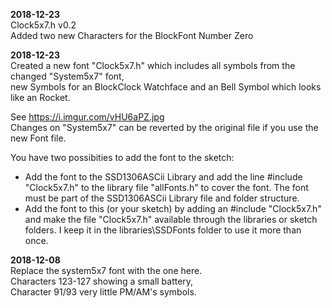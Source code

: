 **2018-12-23**  
Clock5x7.h v0.2  
Added two new Characters for the BlockFont Number Zero  
  
**2018-12-23**  
Created a new font "Clock5x7.h" which includes all symbols from the changed "System5x7" font,  
new Symbols for an BlockClock Watchface and an Bell Symbol which looks like an Rocket.  

See https://i.imgur.com/vHU6aPZ.jpg  
Changes on "System5x7" can be reverted by the original file if you use the new Font file.  
  
You have two possibities to add the font to the sketch:
* Add the font to the SSD1306ASCii Library and add the line #include "Clock5x7.h" to the library file "allFonts.h" to cover the font. The font must be part of the SSD1306ASCii Library file and folder structure.
* Add the font to this (or your sketch) by adding an #include "Clock5x7.h" and make the file "Clock5x7.h" available through the libraries or sketch folders.  I keep it in the libraries\SSDFonts folder to use it more than once.

**2018-12-08**  
Replace the system5x7 font with the one here.  
Characters 123-127 showing a small battery,  
Character 91/93 very little PM/AM's symbols.

